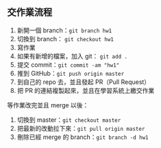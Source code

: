 ## 交作業流程

1. 新開一個 branch：`git branch hw1`
2. 切換到 branch： `git checkout hw1`
3. 寫作業
4. 如果有新增的檔案，加入 git： `git add .`
5. 提交 commit：`git commit -am "hw1"`
6. 推到 GitHub：`git push origin master`
7. 到自己的 repo 去，並且發起 PR（Pull Request）
8. 把 PR 的連結複製起來，並且在學習系統上繳交作業

等作業改完並且 merge 以後：

1. 切換到 master：`git checkout master`
2. 把最新的改動拉下來：`git pull origin master`
3. 刪除已經 merge 的 branch：`git branch -d hw1`
